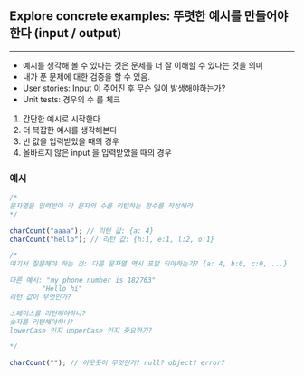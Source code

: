 ## Explore concrete examples: 뚜렷한 예시를 만들어야한다 (input / output)

---

- 예시를 생각해 볼 수 있다는 것은 문제를 더 잘 이해할 수 있다는 것을 의미
- 내가 푼 문제에 대한 검증을 할 수 있음.
- User stories: Input 이 주어진 후 무슨 일이 발생해야하는가?
- Unit tests: 경우의 수 를 체크

1. 간단한 예시로 시작한다
2. 더 복잡한 예시를 생각해본다
3. 빈 값을 입력받았을 때의 경우
4. 올바르지 않은 input 을 입력받았을 때의 경우

### 예시

```js
/*
문자열을 입력받아 각 문자의 수를 리턴하는 함수를 작성해라
*/

charCount("aaaa"); // 리턴 값: {a: 4}
charCount("hello"); // 리턴 값: {h:1, e:1, l:2, o:1}

/*
여기서 질문해야 하는 것: 다른 문자열 역시 포함 되야하는가? {a: 4, b:0, c:0, ...}

다른 예시: "my phone number is 182763"
        "Hello hi" 
리턴 값이 무엇인가? 

스페이스를 리턴해야하나?
숫자를 리턴해야하나?
lowerCase 인지 upperCase 인지 중요한가? 

*/

charCount(""); // 아웃풋이 무엇인가? null? object? error?
```
